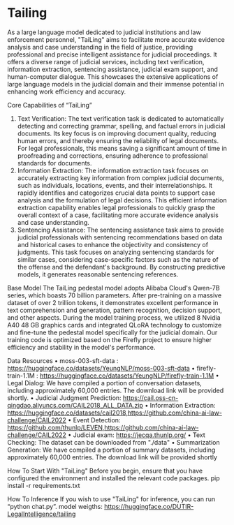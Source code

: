 # Tailing

As a large language model dedicated to judicial institutions and law enforcement personnel, "TaiLing" aims to facilitate more accurate evidence analysis and case understanding in the field of justice, providing professional and precise intelligent assistance for judicial proceedings. It offers a diverse range of judicial services, including text verification, information extraction, sentencing assistance, judicial exam support, and human-computer dialogue. This showcases the extensive applications of large language models in the judicial domain and their immense potential in enhancing work efficiency and accuracy.

<picture>
 <source media="(prefers-color-scheme: light)" srcset="https://github.com/DUTIR-LegalIntelligence/Tailing/blob/main/framework.png">
</picture>


Core Capabilities of “TaiLing”
1.	Text Verification: The text verification task is dedicated to automatically detecting and correcting grammar, spelling, and factual errors in judicial documents. Its key focus is on improving document quality, reducing human errors, and thereby ensuring the reliability of legal documents. For legal professionals, this means saving a significant amount of time in proofreading and corrections, ensuring adherence to professional standards for documents. 
2.	Information Extraction: The information extraction task focuses on accurately extracting key information from complex judicial documents, such as individuals, locations, events, and their interrelationships. It rapidly identifies and categorizes crucial data points to support case analysis and the formulation of legal decisions. This efficient information extraction capability enables legal professionals to quickly grasp the overall context of a case, facilitating more accurate evidence analysis and case understanding.
3.	Sentencing Assistance: The sentencing assistance task aims to provide judicial professionals with sentencing recommendations based on data and historical cases to enhance the objectivity and consistency of judgments. This task focuses on analyzing sentencing standards for similar cases, considering case-specific factors such as the nature of the offense and the defendant's background. By constructing predictive models, it generates reasonable sentencing references.

Base Model
The TaiLing pedestal model adopts Alibaba Cloud's Qwen-7B series, which boasts 70 billion parameters. After pre-training on a massive dataset of over 2 trillion tokens, it demonstrates excellent performance in text comprehension and generation, pattern recognition, decision support, and other aspects. During the model training process, we utilized 8 Nvidia A40 48 GB graphics cards and integrated QLoRA technology to customize and fine-tune the pedestal model specifically for the judicial domain. Our training code is optimized based on the Firefly project to ensure higher efficiency and stability in the model's performance.

Data Resources
•	moss-003-sft-data : https://huggingface.co/datasets/YeungNLP/moss-003-sft-data
•	firefly-train-1.1M : https://huggingface.co/datasets/YeungNLP/firefly-train-1.1M
•	Legal Dialog: We have compiled a portion of conversation datasets, including approximately 60,000 entries. The download link will be provided shortly.
•	Judicial Judgment Prediction: https://cail.oss-cn-qingdao.aliyuncs.com/CAIL2018_ALL_DATA.zip 
•	Information Extraction: https://huggingface.co/datasets/cail2018,https://github.com/china-ai-law-challenge/CAIL2022
•	Event Detection: https://github.com/thunlp/LEVEN,https://github.com/china-ai-law-challenge/CAIL2022
•	Judicial exam: https://jecqa.thunlp.org/
•	Text Checking: The dataset can be downloaded from "./data"
•	Summarization Generation: We have compiled a portion of summary datasets, including approximately 60,000 entries. The download link will be provided shortly

How To Start With "TaiLing"
Before you begin, ensure that you have configured the environment and installed the relevant code packages. 
pip install -r requirements.txt

How To Inference
If you wish to use "TaiLing" for inference, you can run “python chat.py”. 
model weigths: https://huggingface.co/DUTIR-LegalIntelligence/tailing
